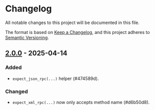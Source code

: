 # Changelog

All notable changes to this project will be documented in this file.

The format is based on [Keep a Changelog](https://keepachangelog.com/en/1.1.0/),
and this project adheres to [Semantic Versioning](https://semver.org/spec/v2.0.0.html).

## [2.0.0] - 2025-04-14

### Added

- `expect_json_rpc(...)` helper (#474589d).

### Changed

- `expect_xml_rpc(...)` now only accepts method name (#d6b50d8).

[2.0.0]: https://github.com/sipgate/http-request-recorder/releases/tag/v2.0.0

